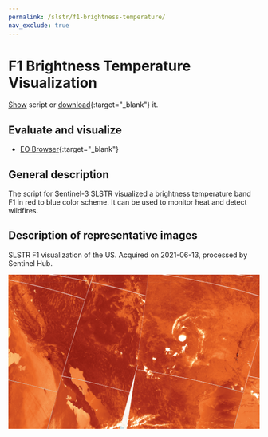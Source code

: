```yaml
---
permalink: /slstr/f1-brightness-temperature/
nav_exclude: true
---
```


# F1 Brightness Temperature Visualization

<a href="#" id='togglescript'>Show</a> script or [download](script.js){:target="_blank"} it.
<div id='script_view' style="display:none">
{% highlight javascript %}
{% include_relative script.js %}
{% endhighlight %}
</div>

## Evaluate and visualize

 - [EO Browser](https://sentinelshare.page.link/Gyyd){:target="_blank"}

## General description

The script for Sentinel-3 SLSTR visualized a brightness temperature band F1 in red to blue color scheme. It can be used to monitor heat and detect wildfires. 

## Description of representative images

SLSTR F1 visualization of the US. Acquired on 2021-06-13, processed by Sentinel Hub. 

![L8 NDVI](fig/fig1.png)






